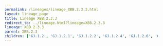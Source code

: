 ```yaml
---
permalink: /lineages/lineage_XBB.2.3.3.html
layout: lineage_page
title: Lineage XBB.2.3.3
redirect_to: ../lineage.html?lineage=XBB.2.3.3
lineage: XBB.2.3.3
parent: XBB.2.3
children: ['GJ.1.2', 'GJ.1.2.1', 'GJ.1.2.2', 'GJ.1.2.4', 'GJ.1.2.6', 'GJ.1.2.7', 'GJ.1.2.8', 'GJ.4', 'GJ.5', 'GJ.5.1', 'GJ.6', 'XBB.2.3.3']
---
```

